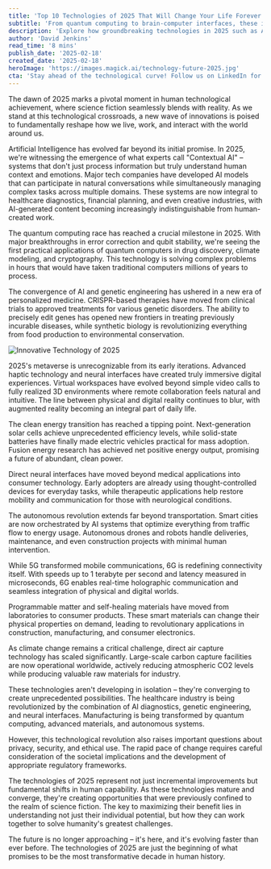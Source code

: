 ```yaml
---
title: 'Top 10 Technologies of 2025 That Will Change Your Life Forever'
subtitle: 'From quantum computing to brain-computer interfaces, these innovations are reshaping our world'
description: 'Explore how groundbreaking technologies in 2025 such as AI, quantum computing, and biotechnology are set to redefine the way we live and work. Delve into how these advancements in personalized medicine, clean energy, and neural interfaces are converging to create unprecedented possibilities for the future.'
author: 'David Jenkins'
read_time: '8 mins'
publish_date: '2025-02-18'
created_date: '2025-02-18'
heroImage: 'https://images.magick.ai/technology-future-2025.jpg'
cta: 'Stay ahead of the technological curve! Follow us on LinkedIn for daily updates on breakthrough innovations and expert insights into the future of technology.'
---
```


The dawn of 2025 marks a pivotal moment in human technological achievement, where science fiction seamlessly blends with reality. As we stand at this technological crossroads, a new wave of innovations is poised to fundamentally reshape how we live, work, and interact with the world around us.

Artificial Intelligence has evolved far beyond its initial promise. In 2025, we're witnessing the emergence of what experts call "Contextual AI" – systems that don't just process information but truly understand human context and emotions. Major tech companies have developed AI models that can participate in natural conversations while simultaneously managing complex tasks across multiple domains. These systems are now integral to healthcare diagnostics, financial planning, and even creative industries, with AI-generated content becoming increasingly indistinguishable from human-created work.

The quantum computing race has reached a crucial milestone in 2025. With major breakthroughs in error correction and qubit stability, we're seeing the first practical applications of quantum computers in drug discovery, climate modeling, and cryptography. This technology is solving complex problems in hours that would have taken traditional computers millions of years to process.

The convergence of AI and genetic engineering has ushered in a new era of personalized medicine. CRISPR-based therapies have moved from clinical trials to approved treatments for various genetic disorders. The ability to precisely edit genes has opened new frontiers in treating previously incurable diseases, while synthetic biology is revolutionizing everything from food production to environmental conservation.

![Innovative Technology of 2025](https://i.magick.ai/PIXE/1738406181110_magick_img.webp)

2025's metaverse is unrecognizable from its early iterations. Advanced haptic technology and neural interfaces have created truly immersive digital experiences. Virtual workspaces have evolved beyond simple video calls to fully realized 3D environments where remote collaboration feels natural and intuitive. The line between physical and digital reality continues to blur, with augmented reality becoming an integral part of daily life.

The clean energy transition has reached a tipping point. Next-generation solar cells achieve unprecedented efficiency levels, while solid-state batteries have finally made electric vehicles practical for mass adoption. Fusion energy research has achieved net positive energy output, promising a future of abundant, clean power.

Direct neural interfaces have moved beyond medical applications into consumer technology. Early adopters are already using thought-controlled devices for everyday tasks, while therapeutic applications help restore mobility and communication for those with neurological conditions.

The autonomous revolution extends far beyond transportation. Smart cities are now orchestrated by AI systems that optimize everything from traffic flow to energy usage. Autonomous drones and robots handle deliveries, maintenance, and even construction projects with minimal human intervention.

While 5G transformed mobile communications, 6G is redefining connectivity itself. With speeds up to 1 terabyte per second and latency measured in microseconds, 6G enables real-time holographic communication and seamless integration of physical and digital worlds.

Programmable matter and self-healing materials have moved from laboratories to consumer products. These smart materials can change their physical properties on demand, leading to revolutionary applications in construction, manufacturing, and consumer electronics.

As climate change remains a critical challenge, direct air capture technology has scaled significantly. Large-scale carbon capture facilities are now operational worldwide, actively reducing atmospheric CO2 levels while producing valuable raw materials for industry.

These technologies aren't developing in isolation – they're converging to create unprecedented possibilities. The healthcare industry is being revolutionized by the combination of AI diagnostics, genetic engineering, and neural interfaces. Manufacturing is being transformed by quantum computing, advanced materials, and autonomous systems.

However, this technological revolution also raises important questions about privacy, security, and ethical use. The rapid pace of change requires careful consideration of the societal implications and the development of appropriate regulatory frameworks.

The technologies of 2025 represent not just incremental improvements but fundamental shifts in human capability. As these technologies mature and converge, they're creating opportunities that were previously confined to the realm of science fiction. The key to maximizing their benefit lies in understanding not just their individual potential, but how they can work together to solve humanity's greatest challenges.

The future is no longer approaching – it's here, and it's evolving faster than ever before. The technologies of 2025 are just the beginning of what promises to be the most transformative decade in human history.
